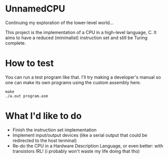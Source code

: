 # UnnamedCPU

Continuing my exploration of the lower-level world...

This project is the implementation of a CPU in a high-level language, C. It aims to have a reduced (minimalist) instruction set and still be Turing complete.

# How to test

You can run a test program like that. I'll try making a developer's manual so one can make its own programs using the custom assembly here. 

```
make
./a.out program.asm
```

# What I'd like to do

- Finish the instruction set implementation
- Implement input/output devices (like a serial output that could be redirected to the host terminal)
- Re-do the CPU in a Hardware Description Language, or even better: with transistors IRL! (i probably won't waste my life doing that tho)
